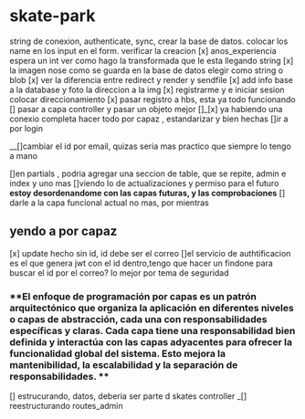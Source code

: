 # skate-park
string de conexion, authenticate, sync, crear la base de datos. 
colocar los name en los input en el form. verificar la creacion
[x] anos_experiencia espera un int ver como hago la transformada que le esta llegando string
[x] la imagen nose como se guarda en la base de datos elegir como string o blob
[x] ver la diferencia entre redirect y render y sendfile <!-- si tengo middlewares lo mejor es usar redirect, render es para vistas, sendfile enviar el archivo directamente y es menos escalable , ya que tendria 2 instancias -->
[x] add info base a la database y foto la direccion a la img
[x] registrarme y e iniciar sesion colocar direccionamiento
[x] pasar registro a hbs, esta ya todo funcionando
[] pasar a capa controller y pasar un objeto mejor
[]_[x] ya habiendo una conexio completa hacer todo por capaz , estandarizar y bien hechas 
[]ir a por login

__[]cambiar el id por email, quizas seria mas practico que siempre lo tengo a mano

[]en partials , podria agregar una seccion de table, que se repite, admin e index y uno mas
[]viendo lo de actualizaciones y permiso para el futuro 
 **estoy desordenandome con las capas futuras, y las comprobaciones**
[] darle a la capa funcional actual no mas, por mientras

## yendo a por capaz
[x] update hecho sin id, id debe ser el correo
[]el servicio de authtificacion es el que genera jwt con el id dentro,tengo que hacer un findone para buscar el id por el correo? lo mejor por tema de seguridad
### **El enfoque de programación por capas es un patrón arquitectónico que organiza la aplicación en diferentes niveles o capas de abstracción, cada una con responsabilidades específicas y claras. Cada capa tiene una responsabilidad bien definida y interactúa con las capas adyacentes para ofrecer la funcionalidad global del sistema. Esto mejora la mantenibilidad, la escalabilidad y la separación de responsabilidades. **

[] estrucurando, datos, deberia ser parte d skates controller 
_[] reestructurando routes_admin